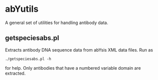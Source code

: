 # abYutils

A general set of utilities for handling antibody data.

## getspeciesabs.pl

Extracts antibody DNA sequence data from abYsis XML data files. Run as

    ./getspeciesabs.pl -h

for help. Only antibodies that have a numbered variable domain are
extracted.


